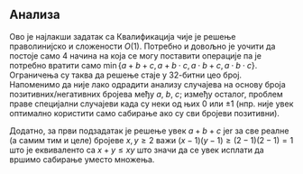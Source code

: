 ## Анализа

Ово је најлакши задатак са Квалификација чије је решење праволинијско и сложености $O(1)$. Потребно и довољно је уочити да постоје само $4$ начина на која се могу поставити операције па је потребно вратити само $\min\{ a + b + c, a + b \cdot c, a \cdot b + c, a \cdot b \cdot c \}$. Ограничења су таква да решење стаје у $32$-битни цео број. Напоменимо да није лако одрадити анализу случаjева на основу броја позитивних/негативних бројева међу $a$, $b$, $c$; између осталог, проблем праве специјални случајеви када су неки од њих $0$ или $\pm 1$ (нпр. није увек оптимално користити само сабирање ако су сви бројеви позитивни).

Додатно, за први подзадатак је решење увек $а + b + c$ jer за све реалне (а самим тим и целе) бројеве $x, y \geq 2$ важи $(x - 1)(y - 1) \geq (2 - 1)(2 - 1) = 1$ што је еквиваленто са $x + y \leq xy$ што значи да се увек исплати да вршимо сабирање уместо множења.
